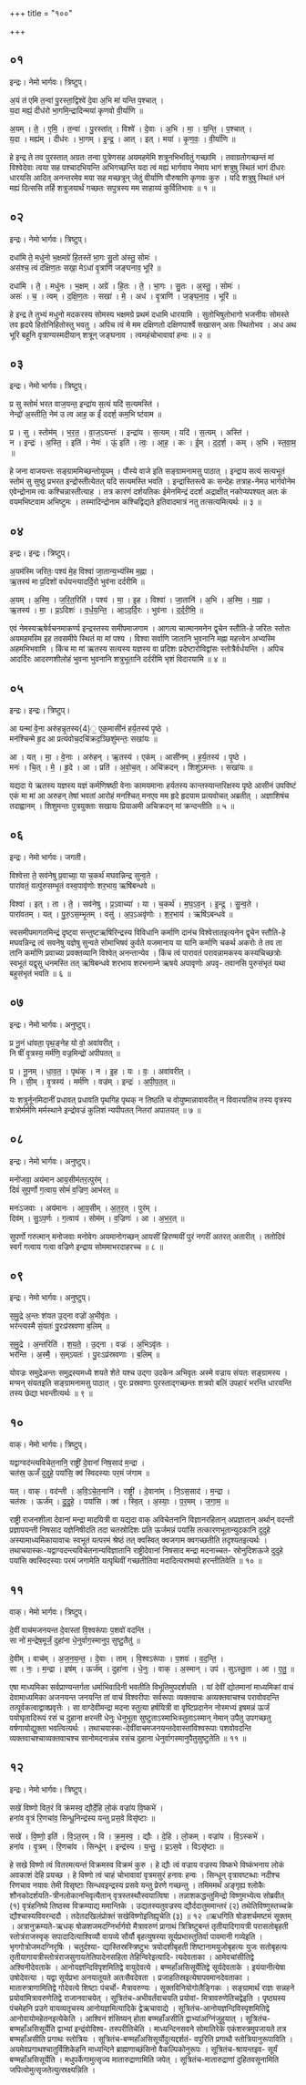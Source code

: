 +++
title = "१००"

+++


## ०१
इन्द्रः। नेमो भार्गवः। त्रिष्टुप्।

अ॒यं त॑ एमि त॒न्वा॑ पु॒रस्ता॒द्विश्वे॑ दे॒वा अ॒भि मा॑ यन्ति प॒श्चात् ।  
य॒दा मह्यं॒ दीध॑रो भा॒गमि॒न्द्रादिन्मया॑ कृणवो वी॒र्या॑णि ॥

अ॒यम् । ते॒ । ए॒मि॒ । त॒न्वा॑ । पु॒रस्ता॑त् । विश्वे॑ । दे॒वाः । अ॒भि । मा॒ । य॒न्ति॒ । प॒श्चात् ।  
य॒दा । मह्य॑म् । दीध॑रः । भा॒गम् । इ॒न्द्र॒ । आत् । इत् । मया॑ । कृ॒ण॒वः॒ । वी॒र्या॑णि ॥

हे इन्द्र ते तव पुरस्तात् अग्रतः तन्वा पुत्रेणसह अयमहमेमि शत्रूनभिभवितुं गच्छामि । तवाग्रतोगच्छन्तं मां विश्वेदेवाः त्वया सह पश्चादभियन्ति अभिगच्छन्ति यदा त्वं मह्यं भार्गवाय नेमाय भागं शत्रुषु स्थितं भागं दीधरः धारयसि आदित् अनन्तरमेव मया सह मच्छत्रून् जेतुं वीर्याणि पौरुषाणि कृणवः कुरु । यदि शत्रुषु स्थितं धनं मह्यं दित्ससि तर्हि शत्रुजयार्थं गच्छतः सपुत्रस्य मम साहाय्यं कुर्वितिभावः ॥ १ ॥

## ०२
इन्द्रः। नेमो भार्गवः। त्रिष्टुप्।

दधा॑मि ते॒ मधु॑नो भ॒क्षमग्रे॑ हि॒तस्ते॑ भा॒गः सु॒तो अ॑स्तु॒ सोमः॑ ।  
अस॑श्च॒ त्वं द॑क्षिण॒तः सखा॒ मेऽधा॑ वृ॒त्राणि॑ जङ्घनाव॒ भूरि॑ ॥

दधा॑मि । ते॒ । मधु॑नः । भ॒क्षम् । अग्रे॑ । हि॒तः । ते॒ । भा॒गः । सु॒तः । अ॒स्तु॒ । सोमः॑ ।  
असः॑ । च॒ । त्वम् । द॒क्षि॒ण॒तः । सखा॑ । मे॒ । अध॑ । वृ॒त्राणि॑ । ज॒ङ्घ॒ना॒व॒ । भूरि॑ ॥

हे इन्द्र ते तुभ्यं मधुनो मदकरस्य सोमस्य भक्षमग्रे प्रथमं दधामि धारयामि । सुतोभिषुतोभागो भजनीयः सोमस्ते तव हृदये हितोनिहितोस्तु भवतु । अपिच त्वं मे मम दक्षिणतो दक्षिणपार्श्वे सखासन् असः स्थितोभव । अध अथ भूरि बहूनि वृत्राण्यस्मदीयान् शत्रून् जङ्घनाव । त्वमहंचोभावावां हन्वः ॥ २ ॥

## ०३
इन्द्रः। नेमो भार्गवः। त्रिष्टुप्।

प्र सु स्तोमं॑ भरत वाज॒यन्त॒ इन्द्रा॑य स॒त्यं यदि॑ स॒त्यमस्ति॑ ।  
नेन्द्रो॑ अ॒स्तीति॒ नेम॑ उ त्व आह॒ क ईं॑ ददर्श॒ कम॒भि ष्ट॑वाम ॥

प्र । सु । स्तोम॑म् । भ॒र॒त॒ । वा॒ज॒ऽयन्तः॑ । इन्द्रा॑य । स॒त्यम् । यदि॑ । स॒त्यम् । अस्ति॑ ।  
न । इन्द्रः॑ । अ॒स्ति॒ । इति॑ । नेमः॑ । ऊं॒ इति॑ । त्वः॒ । आ॒ह॒ । कः । ई॒म् । द॒द॒र्श॒ । कम् । अ॒भि । स्त॒वा॒म॒ ॥

हे जना वाजयन्तः सङ्ग्राममिच्छन्तोयूयम् । पौंस्ये वाजे इति सङ्ग्रामनामसु पाठात् । इन्द्राय सत्यं सत्यभूतं स्तोमं सु सुष्ठु प्रभरत इन्द्रोस्तीत्येतत् यदि सत्यमस्ति भवति । इन्द्रास्तिस्त्वे कः सन्देहः तत्राह-नेमउ भार्गवोनेम एवेन्द्रोनाम त्वः कश्चिन्नास्तीत्याह । तत्र कारणं दर्शयतिकः ईमेनमिन्द्रं ददर्श अद्राक्षीत् नकोप्यपश्यत् अतः कं वयमभिष्टवाम अभिष्टुमः । तस्मादिन्द्रोनाम कश्चिद्विद्यते इतिवादमात्रं नतु तत्सत्यमित्यर्थः ॥ ३ ॥

## ०४
इन्द्रः। इन्द्रः। त्रिष्टुप्।

अ॒यम॑स्मि जरितः॒ पश्य॑ मे॒ह विश्वा॑ जा॒तान्य॒भ्य॑स्मि म॒ह्ना ।  
ऋ॒तस्य॑ मा प्र॒दिशो॑ वर्धयन्त्यादर्दि॒रो भुव॑ना दर्दरीमि ॥

अ॒यम् । अ॒स्मि॒ । ज॒रि॒त॒रिति॑ । पश्य॑ । मा॒ । इ॒ह । विश्वा॑ । जा॒तानि॑ । अ॒भि । अ॒स्मि॒ । म॒ह्ना ।  
ऋ॒तस्य॑ । मा॒ । प्र॒ऽदिशः॑ । व॒र्ध॒य॒न्ति॒ । आ॒ऽद॒र्दि॒रः । भुव॑ना । द॒र्द॒री॒मि॒ ॥

एवं नेमस्यऋषेर्वचनमाकर्ण्य इन्द्रस्तस्य समीपमाजगाम । आगत्य चात्मानमनेन द्वृचेन स्तौति-हे जरितः स्तोतः अयमहमस्मि इह तवसमीपे स्थितं मा मां पश्य । विश्वा सर्वाणि जातानि भुवनानि मह्ना महत्त्वेन अभ्यस्मि अहमभिभवामि । किंच मा मां ऋतस्य सत्यस्य यज्ञस्य वा प्रदिशः प्रदेष्टारोविद्वांसः स्तोत्रैर्वर्धयन्ति । अपिच आदर्दिरः आदरणशीलोहं भुवना भुवनानि शत्रुभूतानि दर्दरीमि भृशं विदारयामि ॥ ४ ॥

## ०५
इन्द्रः। इन्द्रः। त्रिष्टुप्।

आ यन्मा॑ वे॒ना अरु॑हन्नृ॒तस्य{4}॒ एक॒मासी॑नं हर्य॒तस्य॑ पृ॒ष्ठे ।  
मन॑श्चिन्मे हृ॒द आ प्रत्य॑वोच॒दचि॑क्रद॒ञ्छिशु॑मन्तः॒ सखा॑यः ॥

आ । यत् । मा॒ । वे॒नाः । अरु॑हन् । ऋ॒तस्य॑ । एक॑म् । आसी॑नम् । ह॒र्य॒तस्य॑ । पृ॒ष्ठे ।  
मनः॑ । चि॒त् । मे॒ । हृ॒दे । आ । प्रति॑ । अ॒वो॒च॒त् । अचि॑क्रदन् । शिशु॑ऽमन्तः । सखा॑यः ॥

यद्यदा ये ऋतस्य यज्ञस्य यज्ञं कर्मणिषष्ठी वेनाः कामयमानाः हर्यतस्य कान्तस्यान्तरिक्षस्य पृष्ठे आसीनं उपविष्टं एकं मा मां आ अरुहन् तेषां भवतां आरोहं मनश्चित् मनएव मम हृदे हृदयाम प्रत्यवोचत् अब्रतीत् । अज्ञाशिषंच तदाह्वानम् । शिशुमन्तः पुत्रयुक्ताः सखायः प्रियाअमी अचिक्रदन् मां क्रन्दन्तीति ॥ ५ ॥

## ०६
इन्द्रः। नेमो भार्गवः। जगती।

विश्वेत्ता ते॒ सव॑नेषु प्र॒वाच्या॒ या च॒कर्थ॑ मघवन्निन्द्र सुन्व॒ते ।  
पारा॑वतं॒ यत्पु॑रुसम्भृ॒तं वस्व॒पावृ॑णोः शर॒भाय॒ ऋषि॑बन्धवे ॥

विश्वा॑ । इत् । ता । ते॒ । सव॑नेषु । प्र॒ऽवाच्या॑ । या । च॒कर्थ॑ । म॒घ॒ऽव॒न् । इ॒न्द्र॒ । सु॒न्व॒ते ।  
पारा॑वतम् । यत् । पु॒रु॒ऽस॒म्भृ॒तम् । वसु॑ । अ॒प॒ऽअवृ॑णोः । श॒र॒भाय॑ । ऋषि॑ऽबन्धवे ॥

स्वसमीपमागतमिन्द्रं दृष्ट्वा सन्तुष्टऋषिरिन्द्रस्य विविधानि कर्माणि दानंच विश्वेत्तातइत्यनेन द्वृचेन स्तौति-हे मघवन्निन्द्र त्वं सवनेषु यज्ञेषु सुन्वते सोमाभिषवं कुर्वते यजमानाय या यानि कर्माणि चकर्थ अकरोः ते तव ता तानि कर्माणि प्रवाच्या प्रवक्तव्यानि विश्वेत् अनन्तान्येव । किंच त्वं पारावतं परावन्नामकस्य कस्यचिच्छत्रोः स्वभूतं यद्वृसु धनमस्ति तत् ऋषिबन्धवे शरभाय शरभनाम्ने ऋषये अपावृणोः अपवृ- तवानसि पुरुसंभृतं यथा बहुसंभृतं भवति ॥ ६ ॥

## ०७
इन्द्रः। नेमो भार्गवः। अनुष्टुप्।

प्र नू॒नं धा॑वता॒ पृथ॒ङ्नेह यो वो॒ अवा॑वरीत् ।  
नि षीं॑ वृ॒त्रस्य॒ मर्म॑णि॒ वज्र॒मिन्द्रो॑ अपीपतत् ॥

प्र । नू॒नम् । धा॒व॒त॒ । पृथ॑क् । न । इ॒ह । यः । वः॒ । अवा॑वरीत् ।  
नि । सी॒म् । वृ॒त्रस्य॑ । मर्म॑णि । वज्र॑म् । इन्द्रः॑ । अ॒पी॒प॒त॒त् ॥

यः शत्रुर्नूनमिदानीं प्रधावत् प्रधावति पृथगिह पृथक् न तिष्ठति च वोयुष्मान्नावावरीत् न विवारयतिच तस्य वृत्रस्य शत्रोर्मर्मणि मर्मस्थाने इन्द्रोवज्रं कुलिशं न्यपीपतत् नितरां अपातयत् ॥ ७ ॥

## ०८
इन्द्रः। नेमो भार्गवः। अनुष्टुप्।

मनो॑जवा॒ अय॑मान आय॒सीम॑तर॒त्पुर॑म् ।  
दिवं॑ सुप॒र्णो ग॒त्वाय॒ सोमं॑ व॒ज्रिण॒ आभ॑रत् ॥

मनः॑ऽजवाः । अय॑मानः । आ॒य॒सीम् । अ॒त॒र॒त् । पुर॑म् ।  
दिव॑म् । सु॒ऽप॒र्णः । ग॒त्वाय॑ । सोम॑म् । व॒ज्रिणः॑ । आ । अ॒भ॒र॒त् ॥

सुपर्णो गरुत्मान् मनोजवाः मनोवेगः अयमानोगच्छन् आयसीं हिरण्मयीं पुरं नगरीं अतरत् अतारीत् । ततोदिवं स्वर्गं गत्वाय गत्वा वज्रिणे इन्द्राय सोममाभरदाहरच्च ॥ ८ ॥

## ०९
इन्द्रः। नेमो भार्गवः। अनुष्टुप्।

स॒मु॒द्रे अ॒न्तः श॑यत उ॒द्ना वज्रो॑ अ॒भीवृ॑तः ।  
भर॑न्त्यस्मै सं॒यतः॑ पु॒रःप्र॑स्रवणा ब॒लिम् ॥

स॒मु॒द्रे । अ॒न्तरिति॑ । श॒य॒ते॒ । उ॒द्ना । वज्रः॑ । अ॒भिऽवृ॑तः ।  
भर॑न्ति । अ॒स्मै॒ । स॒म्ऽयतः॑ । पु॒रःऽप्र॑स्रवणाः । ब॒लिम् ॥

योवज्रः समुद्रेअन्तः समुद्रस्यमध्ये शयते शेते यश्च उद्गा उदकेन अभिवृतः अस्मे वज्राय संयतः सङ्ग्रामस्य । मग्मन् संयतइति सङ्ग्रामनामसु पाठात् । पुरः प्रस्रवणाः पुरस्ताद्गच्छन्तः शत्रवो बलिं उपहारं भरन्ति धारयन्ति तस्य छेद्या भवन्तीत्यर्थः ॥ ९ ॥

## १०
वाक्। नेमो भार्गवः। त्रिष्टुप्।

यद्वाग्वद॑न्त्यविचेत॒नानि॒ राष्ट्री॑ दे॒वानां॑ निष॒साद॑ म॒न्द्रा ।  
चत॑स्र॒ ऊर्जं॑ दुदुहे॒ पयां॑सि॒ क्व॑ स्विदस्याः पर॒मं ज॑गाम ॥

यत् । वाक् । वद॑न्ती । अ॒वि॒ऽचे॒त॒नानि॑ । राष्ट्री॑ । दे॒वाना॑म् । नि॒ऽस॒साद॑ । म॒न्द्रा ।  
चत॑स्रः । ऊर्ज॑म् । दु॒दु॒हे॒ । पयां॑सि । क्व॑ । स्वि॒त् । अ॒स्याः॒ । प॒र॒मम् । ज॒गा॒म॒ ॥

राष्ट्री राजनशीला देवानां मन्द्रा मादयित्री वा यद्यदा वाक् अविचेतनानि विज्ञानरहितान् अप्रज्ञातान् अर्थान् वदन्ती प्रज्ञापयन्ती निषसाद यज्ञेनिषीदति तदा चतस्रोदिशः प्रति ऊर्जमन्नं पयांसि तत्कारणभूतान्युदकानि दुदुहे अस्यामाध्यमिकायावाचः स्वभूतं यत्परमं श्रेष्ठं तत् क्वस्वित् क्वजगाम क्वगच्छतीति तदृश्यतइत्यर्थः । तथाचयास्कः-यद्वाग्वदन्त्यविचेतनान्यविज्ञातानि राष्ट्रीदेवानां निषसाद मन्द्रा मदनाच्चत- स्रोनुदिशऊजे दुदुहे पयांसि क्वस्विदस्याः परमं जगामेति यत्पृथिवीं गच्छतीतिवा मदादित्यरश्मयो हरन्तीतिवेति ॥ १० ॥

## ११
वाक्। नेमो भार्गवः। त्रिष्टुप्।

दे॒वीं वाच॑मजनयन्त दे॒वास्तां वि॒श्वरू॑पाः प॒शवो॑ वदन्ति ।  
सा नो॑ म॒न्द्रेष॒मूर्जं॒ दुहा॑ना धे॒नुर्वाग॒स्मानुप॒ सुष्टु॒तैतु॑ ॥

दे॒वीम् । वाच॑म् । अ॒ज॒न॒य॒न्त॒ । दे॒वाः । ताम् । वि॒श्वऽरू॑पाः । प॒शवः॑ । व॒द॒न्ति॒ ।  
सा । नः॒ । म॒न्द्रा । इष॑म् । ऊर्ज॑म् । दुहा॑ना । धे॒नुः । वाक् । अ॒स्मान् । उप॑ । सुऽस्तु॒ता । आ । ए॒तु॒ ॥

एषा माध्यमिका सर्वप्राण्यन्तर्गता धर्माभिवादिनी भवतीति विभूतिमुपदर्शयति । यां देवीं द्योतमानां माध्यमिकां वाचं देवामाध्यमिका अजनयन्त जनयन्ति तां वाचं विश्वरीपाः सर्वरूपाः व्यक्तवाचः अव्यक्तवाचश्च परावोवदन्ति तत्पूर्वकत्वाद्वाक्प्रवृत्तेः । सा वाग्देवीमन्द्रा मदना स्तुत्या हर्षयित्री वा वृष्टिप्रदानेन नोस्मभ्यं इषमन्नं ऊर्जं पयोघृतादिरूपं रसं च दुहाना क्षरन्ती धेनुः धेनुभूता सुष्टुताऽस्माभिःस्तुताऽस्मान् नेमान् उपैतु उपगच्छतु वर्षणायोद्युक्ता भवत्वित्यर्थः । तथाचयास्कः-देवींवाचमजनयन्तदेवास्तांविश्वरूपाः पशवोवदन्ति व्यक्तवाचश्चाव्यक्तवाचश्च सानोमदनान्नंच रसंच दुहाना धेनुर्वागस्मानुपैतुसुष्टुतेति ॥ ११ ॥

## १२
इन्द्रः। नेमो भार्गवः। त्रिष्टुप्।

सखे॑ विष्णो वित॒रं वि क्र॑मस्व॒ द्यौर्दे॒हि लो॒कं वज्रा॑य वि॒ष्कभे॑ ।  
हना॑व वृ॒त्रं रि॒णचा॑व॒ सिन्धू॒निन्द्र॑स्य यन्तु प्रस॒वे विसृ॑ष्टाः ॥

सखे॑ । वि॒ष्णो॒ इति॑ । वि॒ऽत॒रम् । वि । क्र॒म॒स्व॒ । द्यौः । दे॒हि । लो॒कम् । वज्रा॑य । वि॒ऽस्कभे॑ ।  
हना॑व । वृ॒त्रम् । रि॒णचा॑व । सिन्धू॑न् । इन्द्र॑स्य । य॒न्तु॒ । प्र॒ऽस॒वे । विऽसृ॑ष्टाः ॥

हे सखे विष्णो त्वं वितरमत्यन्तं विक्रमस्व विक्रमं कुरु । हे द्यौः त्वं वज्राय वज्रस्य विष्कभे विष्कंभनाय लोकं अवकाशं देहि प्रयच्छ । हे विष्णो त्वं चाहं चोभावावां वृत्रमसुरं हनावः हन्वः । सिन्धून् वृत्रावष्टब्धाः नदीश्च रिणचाव नयावः तेमी विसृष्टाः सिन्धवइन्द्रस्य प्रसवे यन्तु प्रेरणे गच्छन्तु । तमिममर्थं अङ्गृह्य श्लोकैः शौनकोदर्शयति-त्रीनलोकानभिवृत्यैतान् वृत्रस्तस्थौस्वयात्विषा । तन्नाशकद्धन्तुमिन्द्रो विष्णुमभ्येत्य सोब्रवीत् (१) वृत्रंहनिष्ये तिष्ठस्व विक्रम्याद्य ममान्तिके । उद्यतस्यतुवज्रस्य द्यौर्ददातुममान्तरं (२) तथेतिविष्णुस्तच्चक्रे द्यौश्चास्यविवरन्ददौ । तदेतदखिलंप्रोक्तं सखेविष्णोइतिह्यृचेति (३) ॥ १२ ॥ऋधगिति षोडशर्चमष्टमं सूक्तम् । अत्रानुक्रम्यते-ऋधक् षोळशजमदग्निर्भार्गवो मैत्रावरुणं प्रागाथं त्रित्रिष्टुबन्तं तृतीयादिगायत्री परासतोबृहती स्तोत्रंराजस्वृक् सपादादित्याश्विव्यौ वायव्ये सौर्यौ बृहत्युषस्या सूर्यप्रभास्तुतिर्वा पावमानी गव्येइति । भृगगोत्रोजमदग्निरृषिः । चतुर्दश्या- द्यास्तिस्रस्त्रिष्टुभः त्रयोदशीबृहती शिष्टानामयुजोबृहत्यः युजः सतोबृहत्यः तृतीयागायत्रीस्तोत्रंराजसुगायतेतिपादेनसहिता तेहिन्विरेइत्यादि- त्यदेवताका । आमेवचांसीतिद्वे अश्विनीदेवताके । आनोयज्ञन्दिविपृशमितिद्वे वायुदेवत्ये । बण्महाँअसिसूर्येतिद्वे सूर्यदेवताके । इयंयानीत्येषा उषोदेवत्या । यद्वा सूर्यप्रभा अनयातूयते अतःसैवदेवता । प्रजाहतिस्रइत्येषापवमानदेवताका । मातारुत्राणामितिद्वे गोदेवत्ये शिष्टाः पंचर्चो- मैत्रावरुण्यः । सूक्तविनियोगोलैङ्गिकः । सङ्ग्रामार्थं राज्ञः सन्नहने प्रयोवांमित्रावरुणेतिद्वे राजानवाचयेत् । सूत्रितंच-अभीवर्तंवाचयति प्रयोवां- मित्रावरुणेतिचद्वेइति । पृष्ठ्यस्य पंचमेहनि प्रउगे वायव्यतृचस्य आनोयज्ञमित्यादिके द्वेऋचावाद्ये । सूत्रितंच-आनोयज्ञन्दिविस्पृशमितिद्वे आनोवायोमहेतनइत्येकेति । आश्विनं शंसिष्यन् होता बण्महाँअसीति द्वाभ्यांअग्निंजुहुयात् । सूत्रितंच-बण्महाँअसिसूर्येति द्वाभ्यां इन्द्रंवोविश्व- तस्परीतिचेति । माध्यन्दिनसवने सोमातिरेके एकंशस्त्रमुपजायते तत्र बण्महाँअसीति प्रगाथः स्तोत्रियः । सूत्रितंच-बण्महाँअसिसूर्योदुत्यद्दर्शतं- वपुरिति प्रगाथौ स्तोत्रियानुरूपाविति । अयमेवप्रगाथश्चातुर्विशिकेहनि माध्यन्दिने ब्राह्मणाच्छंसिनो वैकल्पिकोनुरूपः । सूत्रितंच-श्रायन्तइव- सूर्यं बण्महाँअसिसूर्येति । मधुपर्केगामुत्सृज्य मातारुद्राणामिति जपेत् । सूत्रितंच-मातारुद्राणां दुहितवसूनामिति जपित्वोमुत्सृजतेत्युत्स्रक्ष्यन्निति ।